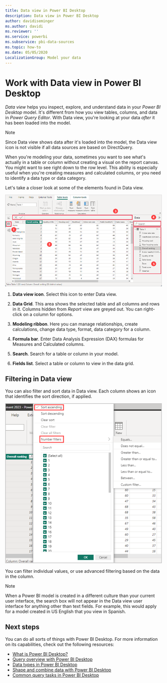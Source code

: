 ```yaml
---
title: Data view in Power BI Desktop
description: Data view in Power BI Desktop
author: davidiseminger
ms.author: davidi
ms.reviewer: ''
ms.service: powerbi
ms.subservice: pbi-data-sources
ms.topic: how-to
ms.date: 05/05/2020
LocalizationGroup: Model your data
---
```

# Work with Data view in Power BI Desktop

*Data view* helps you inspect, explore, and understand data in your *Power BI Desktop* model. It's different from how you view tables, columns, and data in *Power Query Editor*. With Data view, you're looking at your data *after* it has been loaded into the model.

> [!NOTE]
> Since Data view shows data after it's loaded into the model, the Data view icon is not visible if all data sources are based on DirectQuery. 

When you're modeling your data, sometimes you want to see what's actually in a table or column without creating a visual on the report canvas. You might want to see right down to the row level. This ability is especially useful when you're creating measures and calculated columns, or you need to identify a data type or data category.

Let's take a closer look at some of the elements found in Data view.

![Data view in Power BI Desktop](media/desktop-data-view/dataview_fullscreen.png)

1. **Data view icon**. Select this icon to enter Data view.

2. **Data Grid**. This area shows the selected table and all columns and rows in it. Columns hidden from *Report* view are greyed out. You can right-click on a column for options.

3. **Modeling ribbon**. Here you can manage relationships, create calculations, change data type, format, data category for a column.

4. **Formula bar**. Enter Data Analysis Expression (DAX) formulas for Measures and Calculated columns.

5. **Search**. Search for a table or column in your model.

6. **Fields list**. Select a table or column to view in the data grid.

## Filtering in Data view

You can also filter and sort data in Data view. Each column shows an icon that identifies the sort direction, if applied.

![Sort and filter in Data view in Power BI Desktop](media/desktop-data-view/dataview_sort-and-filter.png)

You can filter individual values, or use advanced filtering based on the data in the column.

> [!NOTE]
> When a Power BI model is created in a different culture than your current user interface, the search box will not appear in the Data view user interface for anything other than text fields. For example, this would apply for a model created in US English that you view in Spanish.


## Next steps

You can do all sorts of things with Power BI Desktop. For more information on its capabilities, check out the following resources:

* [What is Power BI Desktop?](../fundamentals/desktop-what-is-desktop.md)
* [Query overview with Power BI Desktop](../transform-model/desktop-query-overview.md)
* [Data types in Power BI Desktop](desktop-data-types.md)
* [Shape and combine data with Power BI Desktop](desktop-shape-and-combine-data.md)
* [Common query tasks in Power BI Desktop](../transform-model/desktop-common-query-tasks.md)
